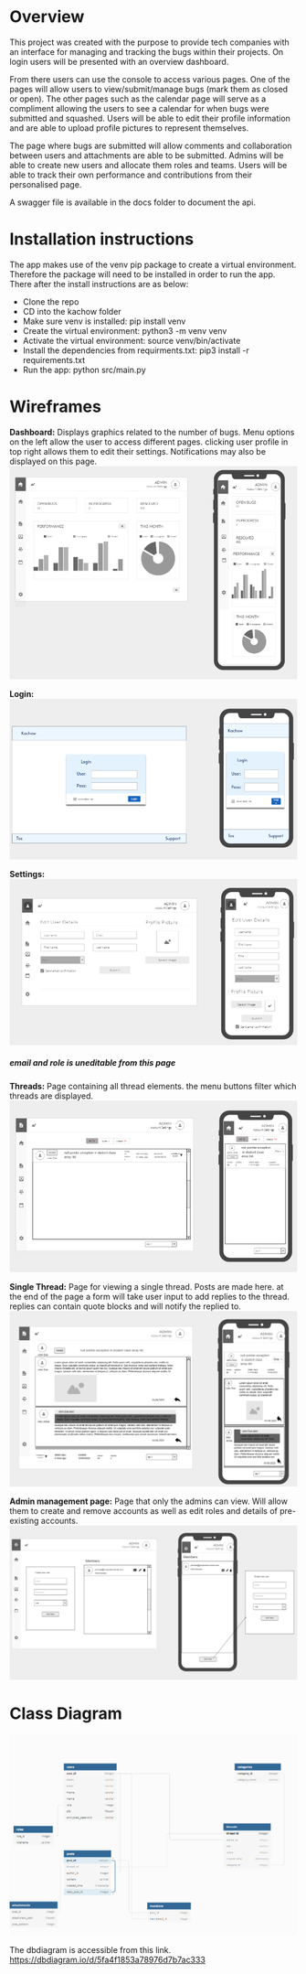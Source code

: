 # Overview
This project was created with the purpose to provide tech companies with an interface for managing and tracking the bugs within their projects. On login users will be presented with an overview dashboard. 

From there users can use the console to access various pages. One of the pages will allow users to view/submit/manage bugs (mark them as closed or open). The other pages such as the calendar page will serve as a compliment allowing the users to see a calendar for when bugs were submitted and squashed. Users will be able to edit their profile information and are able to upload profile pictures to represent themselves. 

The page where bugs are submitted will allow comments and collaboration between users and attachments are able to be submitted. 
Admins will be able to create new users and allocate them roles and teams. Users will be able to track their own performance and contributions from their personalised page.

A swagger file is available in the docs folder to document the api.

# Installation instructions
The app makes use of the venv pip package to create a virtual environment. Therefore the package will need to be installed in order to run the app. There after the install instructions are as below:

- Clone the repo
- CD into the kachow folder
- Make sure venv is installed: pip install venv
- Create the virtual environment: python3 -m venv venv
- Activate the virtual environment: source venv/bin/activate
- Install the dependencies from requirments.txt: pip3 install -r requirements.txt
- Run the app: python src/main.py

# Wireframes
**Dashboard:**
Displays graphics related to the number of bugs. Menu options on the left allow the user to access different pages. clicking user profile in top right allows them to edit their settings. Notifications may also be displayed on this page.
![dashboard](docs/wireframes/dashboard.png)

**Login:**
![login](docs/wireframes/login-page.png)

**Settings:**
![settings](docs/wireframes/user-edit-page.png)
##### email and role is uneditable from this page

**Threads:**
Page containing all thread elements. the menu buttons filter which threads are displayed.
![threads](docs/wireframes/threads-page.png)

**Single Thread:**
Page for viewing a single thread. Posts are made here. at the end of the page a form will take user input to add replies to the thread. replies can contain quote blocks and will notify the replied to.
![threads](docs/wireframes/thread.png)

**Admin management page:**
Page that only the admins can view. Will allow them to create and remove accounts as well as edit roles and details of pre-existing accounts.
![management](docs/wireframes/admin-member-management-page.png)

# Class Diagram
![cd](docs/class_diagram.png)

The dbdiagram is accessible from this link.
https://dbdiagram.io/d/5fa4f1853a78976d7b7ac333